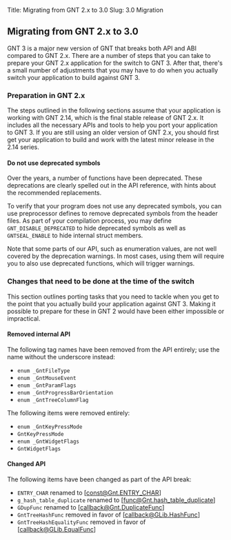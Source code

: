 Title: Migrating from GNT 2.x to 3.0
Slug: 3.0 Migration

## Migrating from GNT 2.x to 3.0

GNT 3 is a major new version of GNT that breaks both API and ABI compared to
GNT 2.x. There are a number of steps that you can take to prepare your GNT 2.x
application for the switch to GNT 3. After that, there's a small number of
adjustments that you may have to do when you actually switch your application
to build against GNT 3.

### Preparation in GNT 2.x

The steps outlined in the following sections assume that your application is
working with GNT 2.14, which is the final stable release of GNT 2.x. It
includes all the necessary APIs and tools to help you port your application
to GNT 3. If you are still using an older version of GNT 2.x, you should first
get your application to build and work with the latest minor release in the
2.14 series.

#### Do not use deprecated symbols

Over the years, a number of functions have been deprecated. These deprecations
are clearly spelled out in the API reference, with hints about the recommended
replacements.

To verify that your program does not use any deprecated symbols, you can use
preprocessor defines to remove deprecated symbols from the header files. As
part of your compilation process, you may define `GNT_DISABLE_DEPRECATED` to
hide deprecated symbols as well as `GNTSEAL_ENABLE` to hide internal struct
members.

Note that some parts of our API, such as enumeration values, are not well
covered by the deprecation warnings. In most cases, using them will require you
to also use deprecated functions, which will trigger warnings.

### Changes that need to be done at the time of the switch

This section outlines porting tasks that you need to tackle when you get to the
point that you actually build your application against GNT 3. Making it
possible to prepare for these in GNT 2 would have been either impossible or
impractical.

#### Removed internal API

The following tag names have been removed from the API entirely; use the name
without the underscore instead:

 * `enum _GntFileType`
 * `enum _GntMouseEvent`
 * `enum _GntParamFlags`
 * `enum _GntProgressBarOrientation`
 * `enum _GntTreeColumnFlag`

The following items were removed entirely:

 * `enum _GntKeyPressMode`
 * `GntKeyPressMode`
 * `enum _GntWidgetFlags`
 * `GntWidgetFlags`

#### Changed API

The following items have been changed as part of the API break:

 * `ENTRY_CHAR` renamed to [const@Gnt.ENTRY_CHAR]
 * `g_hash_table_duplicate` renamed to [func@Gnt.hash_table_duplicate]
 * `GDupFunc` renamed to [callback@Gnt.DuplicateFunc]
 * `GntTreeHashFunc` removed in favor of [callback@GLib.HashFunc]
 * `GntTreeHashEqualityFunc` removed in favor of [callback@GLib.EqualFunc]

